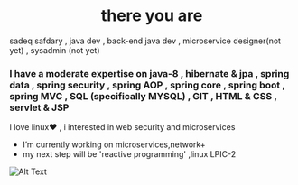 ### <h1 align='center'>there you are</h1>
sadeq safdary , java dev , back-end java dev , microservice designer(not yet) , sysadmin (not yet)
### I have a moderate expertise on java-8 , hibernate & jpa , spring data , spring security , spring AOP , spring core , spring boot , spring MVC , SQL (specifically MYSQL) , GIT , HTML & CSS , servlet & JSP

I love linux:heart: , i interested in web security and microservices
- I’m currently working on microservices,network+
- my next step will be 'reactive programming' ,linux LPIC-2

<span align='center'> ![Alt Text](https://media.giphy.com/media/8ju8TNTNzZ3Dq/source.gif) </span>

